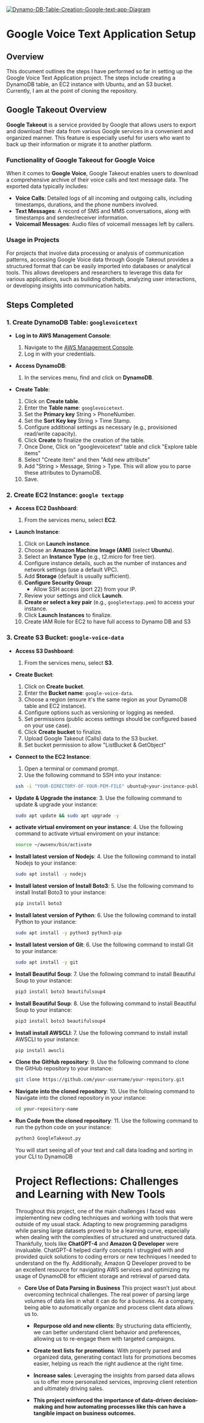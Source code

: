<a href="https://ibb.co/tQ5WmKh"><img src="https://i.ibb.co/ckd7g3v/Dynamo-DB-Table-Creation-Google-text-app-Diagram.png" alt="Dynamo-DB-Table-Creation-Google-text-app-Diagram" border="0"></a>
# Google Voice Text Application Setup

## Overview
This document outlines the steps I have performed so far in setting up the Google Voice Text Application project. The steps include creating a DynamoDB table, an EC2 instance with Ubuntu, and an S3 bucket. Currently, I am at the point of cloning the repository.

## Google Takeout Overview

**Google Takeout** is a service provided by Google that allows users to export and download their data from various Google services in a convenient and organized manner. This feature is especially useful for users who want to back up their information or migrate it to another platform. 

### Functionality of Google Takeout for Google Voice

When it comes to **Google Voice**, Google Takeout enables users to download a comprehensive archive of their voice calls and text message data. The exported data typically includes:

- **Voice Calls**: Detailed logs of all incoming and outgoing calls, including timestamps, durations, and the phone numbers involved.
- **Text Messages**: A record of SMS and MMS conversations, along with timestamps and sender/receiver information.
- **Voicemail Messages**: Audio files of voicemail messages left by callers.

### Usage in Projects

For projects that involve data processing or analysis of communication patterns, accessing Google Voice data through Google Takeout provides a structured format that can be easily imported into databases or analytical tools. This allows developers and researchers to leverage this data for various applications, such as building chatbots, analyzing user interactions, or developing insights into communication habits.

## Steps Completed

### 1. Create DynamoDB Table: `googlevoicetext`
- **Log in to AWS Management Console**:
  1. Navigate to the [AWS Management Console](https://aws.amazon.com/console/).
  2. Log in with your credentials.

- **Access DynamoDB**:
  1. In the services menu, find and click on **DynamoDB**.

- **Create Table**:
  1. Click on **Create table**.
  2. Enter the **Table name**: `googlevoicetext`.
  3. Set the **Primary key** String > PhoneNumber.
  4. Set the **Sort Key key** String > Time Stamp.
  5. Configure additional settings as necessary (e.g., provisioned read/write capacity).
  6. Click **Create** to finalize the creation of the table.
  7. Once Done, Click on "googlevoicetext" table and click "Explore table items"
  8. Select "Create item" and then "Add new attribute"
  9. Add "String > Message, String > Type. This will allow you to parse these attributes to DynamoDB.
  10. Save.

### 2. Create EC2 Instance: `google textapp`
- **Access EC2 Dashboard**:
  1. From the services menu, select **EC2**.

- **Launch Instance**:
  1. Click on **Launch instance**.
  2. Choose an **Amazon Machine Image (AMI)** (select **Ubuntu**).
  3. Select an **Instance Type** (e.g., t2.micro for free tier).
  4. Configure instance details, such as the number of instances and network settings (use a default VPC).
  5. Add **Storage** (default is usually sufficient).
  6. **Configure Security Group**:
     - Allow SSH access (port 22) from your IP.
  7. Review your settings and click **Launch**.
  8. **Create or select a key pair** (e.g., `googletextapp.pem`) to access your instance.
  9. Click **Launch Instances** to finalize.
  10. Create IAM Role for EC2 to have full access to Dynamo DB and S3


### 3. Create S3 Bucket: `google-voice-data`
- **Access S3 Dashboard**:
  1. From the services menu, select **S3**.

- **Create Bucket**:
  1. Click on **Create bucket**.
  2. Enter the **Bucket name**: `google-voice-data`.
  3. Choose a region (ensure it's the same region as your DynamoDB table and EC2 instance).
  4. Configure options such as versioning or logging as needed.
  5. Set permissions (public access settings should be configured based on your use case).
  6. Click **Create bucket** to finalize.
  7. Upload Google Takeout (Calls) data to the S3 bucket.
  8. Set bucket permission to allow "ListBucket & GetObject"
  

- **Connect to the EC2 Instance**:
  1. Open a terminal or command prompt.
  2. Use the following command to SSH into your instance:
    ```bash
    ssh -i "YOUR-DIRECTORY-OF-YOUR-PEM-FILE" ubuntu@<your-instance-public-ip>
    ```

- **Update & Upgrade the instance**:
   3. Use the following command to update & upgrade your instance:
  ```bash
  sudo apt update && sudo apt upgrade -y
  ```

- **activate virtual enviroment on your instance**:
  4. Use the following command to activate virtual enviroment on your instance:
    ```bash
  source ~/awsenv/bin/activate
    ```

 - **Install latest version of Nodejs**:
    4. Use the following command to install Nodejs to your instance:
      ```bash
      sudo apt install -y nodejs
      ```
      
 - **Install latest version of Install Boto3**:
    5. Use the following command to install Install Boto3 to your instance:
      ```bash
      pip install boto3
      ```

 - **Install latest version of Python**:
    6. Use the following command to install Python to your instance:
      ```bash
      sudo apt install -y python3 python3-pip
      ```

 - **Install latest version of Git**:
    6. Use the following command to install Git to your instance:
      ```bash
      sudo apt install -y git
      ```

- **Install Beautiful Soup**:
    7. Use the following command to install Beautiful Soup to your instance:
    ```bash
    pip3 install boto3 beautifulsoup4
    ```

- **Install Beautiful Soup**:
    8. Use the following command to install Beautiful Soup to your instance:
    ```bash
    pip3 install boto3 beautifulsoup4
    ```

- **Install install AWSCLI**:
    7. Use the following command to install install AWSCLI to your instance:
    ```bash
    pip install awscli
    ```

- **Clone the GitHub repository**:
    9. Use the following command to clone the GitHub repository to your instance:
    ```bash
    git clone https://github.com/your-username/your-repository.git
    ```

- **Navigate into the cloned repository**:
    10. Use the following command to Navigate into the cloned repository in your instance:
     ```bash
     cd your-repository-name
     ```

- **Run Code from the cloned repository**:
    11. Use the following command to run the python code on your instance:
     ```bash
     python3 GoogleTakeout.py
     ```

     You will start seeing all of your text and call data loading and sorting in your CLI to DynamoDB


    <h1>Project Reflections: Challenges and Learning with New Tools</h1>
    <p>Throughout this project, one of the main challenges I faced was implementing new coding techniques and working with tools that were outside of my usual stack. Adapting to new programming paradigms while parsing large datasets proved to be a learning curve, especially when dealing with the complexities of structured and unstructured data.
     Thankfully, tools like <strong>ChatGPT-4</strong> and <strong>Amazon Q Developer</strong> were invaluable. ChatGPT-4 helped clarify concepts I struggled with and provided quick solutions to coding errors or new techniques I needed to understand on the fly. Additionally, Amazon Q Developer proved to be an excellent resource for navigating AWS services and 
    optimizing my usage of DynamoDB for efficient storage and retrieval of parsed data.</p>

  - **Core Use of Data Parsing in Business**
    This project wasn’t just about overcoming technical challenges. The real power of parsing large volumes of data lies in what it can do for a business. As a company, being able to automatically organize and process client data allows us to.
        
     
    - **Repurpose old and new clients**: By structuring data efficiently, we can better understand client behavior and preferences, allowing us to re-engage them with targeted campaigns.
    - **Create text lists for promotions**: With properly parsed and organized data, generating contact lists for promotions becomes easier, helping us reach the right audience at the right time.
    - **Increase sales**: Leveraging the insights from parsed data allows us to offer more personalized services, improving client retention and ultimately driving sales.
    
    - **This project reinforced the importance of data-driven decision-making and how automating processes like this can have a tangible impact on business outcomes.**

